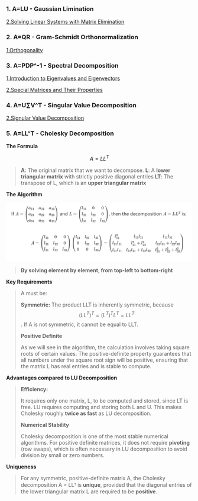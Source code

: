 ### 1. A=LU - Gaussian Limination

[2.Solving Linear Systems with Matrix Elimination](Mathmatics/Linear%20Algebra/1.Matrices%20and%20Linear%20Equations/2.Solving%20Linear%20Systems%20with%20Matrix%20Elimination.md)
### 2. A=QR - Gram-Schmidt Orthonormalization

[1.Orthogonality](Mathmatics/Linear%20Algebra/3.Orthogonality%20and%20Its%20Applications/1.Orthogonality.md)
### 3. A=PDP^-1 - Spectral Decomposition

[1.Introduction to Eigenvalues and Eigenvectors](Mathmatics/Linear%20Algebra/5.Eigenvalues%20and%20Eigenvectors/1.Introduction%20to%20Eigenvalues%20and%20Eigenvectors.md)

[2.Special Matrices and Their Properties](Mathmatics/Linear%20Algebra/5.Eigenvalues%20and%20Eigenvectors/2.Special%20Matrices%20and%20Their%20Properties.md)

### 4. A=U∑V^T  - Singular Value Decomposition

[2.Signular Value Decomposition](Mathmatics/Linear%20Algebra/6.Transformations%20and%20Decompositions/2.Signular%20Value%20Decomposition.md)
### 5. A=LL^T - Cholesky Decomposition

**The Formula**

$$A=LL^{T}$$
>**A**: The original matrix that we want to decompose.
>**L**: A **lower triangular matrix** with strictly positive diagonal entries
>**LT**: The transpose of L, which is an **upper triangular matrix**

**The Algorithm**

![](./images/EquationOfCholesky.png)

>**By solving element by element, from top-left to bottom-right**

**Key Requirements**

>A must be:
>
>**Symmetric:** The product LLT is inherently symmetric, because $$(LL^{T})^{T}=(L^{T})^{T}L^{T}=LL^{T}$$
. If A is not symmetric, it cannot be equal to LLT.
>
>**Positive Definite**
>
>As we will see in the algorithm, the calculation involves taking square roots of certain values. The positive-definite property guarantees that all numbers under the square root sign will be positive, ensuring that the matrix L has real entries and is stable to compute.

**Advantages compared to LU Decomposition**

>**Efficiency:**
>
>It requires only one matrix, L, to be computed and stored, since LT is free. LU requires computing and storing both L and U. This makes Cholesky roughly **twice as fast** as LU decomposition.
>
>**Numerical Stability**
>
>Cholesky decomposition is one of the most stable numerical algorithms. For positive definite matrices, it does not require **pivoting** (row swaps), which is often necessary in LU decomposition to avoid division by small or zero numbers.

**Uniqueness**

>For any symmetric, positive-definite matrix A, the Cholesky decomposition A = LLᵀ is **unique**, provided that the diagonal entries of the lower triangular matrix L are required to be **positive**.
